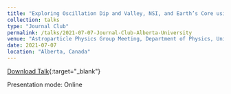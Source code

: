 ```yaml
---
title: "Exploring Oscillation Dip and Valley, NSI, and Earth’s Core using Atmospheric Neutrinos at INO-ICAL"
collection: talks
type: "Journal Club"
permalink: /talks/2021-07-07-Journal-Club-Alberta-University
venue: "Astroparticle Physics Group Meeting, Department of Physics, University of Alberta"
date: 2021-07-07
location: "Alberta, Canada"
---
```


[Download Talk](http://anilak41.github.io/files/talks/2021/University_of_Alberta_Journal_Club_Anil_Kumar.pdf){:target="_blank"}

Presentation mode: Online

